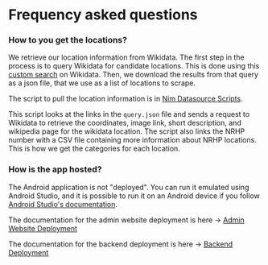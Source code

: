 # Frequency asked questions

### How to you get the locations?

We retrieve our location information from Wikidata. The first step in the process is to query Wikidata for candidate locations.
This is done using this [custom search](https://w.wiki/96MG) on Wikidata. Then, we download the results from that query as a json file, that we use as a list of locations to scrape.

The script to pull the location information is in [Nim Datasource Scripts](https://github.com/CS-495-Historical-Sites/nim-datasource-scripts).

This script looks at the links in the `query.json` file and sends a request to Wikidata to retrieve the coordinates, image link, short description, and wikipedia page for the wikidata location. The script also links the NRHP number with a CSV file containing more information about NRHP locations. This is how we get the categories for each location.

### How is the app hosted?

The Android application is not "deployed". You can run it emulated using Android Studio, and it is possible to run it on an Android device if you follow [Android Studio's documentation](https://developer.android.com/studio/run/device).

The documentation for the admin website deployment is here -> [Admin Website Deployment](Admin_Website/Deployment.md)

The documentation for the backend deployment is here -> [Backend Deployment](Backend/Deployment.md)